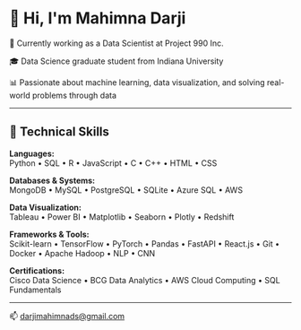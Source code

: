 # 👋 Hi, I'm Mahimna Darji

💼 Currently working as a Data Scientist at Project 990 Inc. 

🎓 Data Science graduate student from Indiana University   

📊 Passionate about machine learning, data visualization, and solving real-world problems through data

---

## 🧠 Technical Skills

**Languages:**  
Python • SQL • R • JavaScript • C • C++ • HTML • CSS

**Databases & Systems:**  
MongoDB • MySQL • PostgreSQL • SQLite • Azure SQL • AWS

**Data Visualization:**  
Tableau • Power BI • Matplotlib • Seaborn • Plotly • Redshift

**Frameworks & Tools:**  
Scikit-learn • TensorFlow • PyTorch • Pandas • FastAPI • React.js • Git • Docker • Apache Hadoop • NLP • CNN

**Certifications:**  
Cisco Data Science • BCG Data Analytics • AWS Cloud Computing • SQL Fundamentals

---

📫 [darjimahimnads@gmail.com](mailto:darjimahimnads@gmail.com) 
